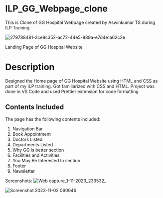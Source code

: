# ILP_GG_Webpage_clone
This is Clone of GG Hospital Webpage created by Aswinkumar TS during ILP Training

![279788481-2ce9c352-ac72-44e5-889a-e7d4e1a62c2e](https://github.com/Aswin-sta/ILP_GG_Webpage_clone/assets/96405492/37d0fc23-ec78-48c0-807a-b2f91479f4e0)

Landing Page of GG Hospital Website

# **Description**
Designed the Home page of GG Hospital Website using HTML and CSS as part of my ILP training. Got familiarized with CSS and HTML. Project was done in VS Code and used Prettier extension for code formatting

## **Contents Included**
The page has the following contents included:

1. Navigation Bar
2. Book Appointment
3. Doctors Listed
4. Departments Listed
5. Why GG is better section
6. Facilities and Activities
7. You May Be Interested In section
8. Footer
9. Newsletter



Screenshots:
![Web capture_1-11-2023_233532_](https://github.com/Aswin-sta/ILP_GG_Webpage_clone/assets/96405492/debd5ace-ad08-49d4-8c55-88748dda34a3)



![Screenshot 2023-11-02 090646](https://github.com/Aswin-sta/ILP_GG_Webpage_clone/assets/96405492/d3d85d99-93f3-45bf-a4f9-73e7ae7d8cef)
